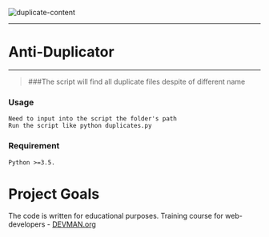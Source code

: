 ![duplicate-content](https://cloud.githubusercontent.com/assets/22424468/21593303/e0f7fd30-d13f-11e6-8bab-41c745a34455.png)

____
# Anti-Duplicator
____


> ###The script will find all duplicate files despite of different name


### Usage

    Need to input into the script the folder's path
    Run the script like python duplicates.py

### Requirement
    
    Python >=3.5.


# Project Goals

The code is written for educational purposes. Training course for web-developers - [DEVMAN.org](https://devman.org)
